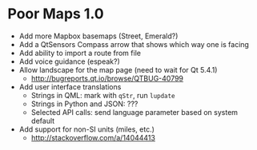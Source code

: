 Poor Maps 1.0
=============

 * Add more Mapbox basemaps (Street, Emerald?)
 * Add a QtSensors Compass arrow that shows which way one is facing
 * Add ability to import a route from file
 * Add voice guidance (espeak?)
 * Allow landscape for the map page (need to wait for Qt 5.4.1)
   - <http://bugreports.qt.io/browse/QTBUG-40799>
 * Add user interface translations
   - Strings in QML: mark with `qStr`, run `lupdate`
   - Strings in Python and JSON: ???
   - Selected API calls: send language parameter based on system default
 * Add support for non-SI units (miles, etc.)
   - <http://stackoverflow.com/a/14044413>

